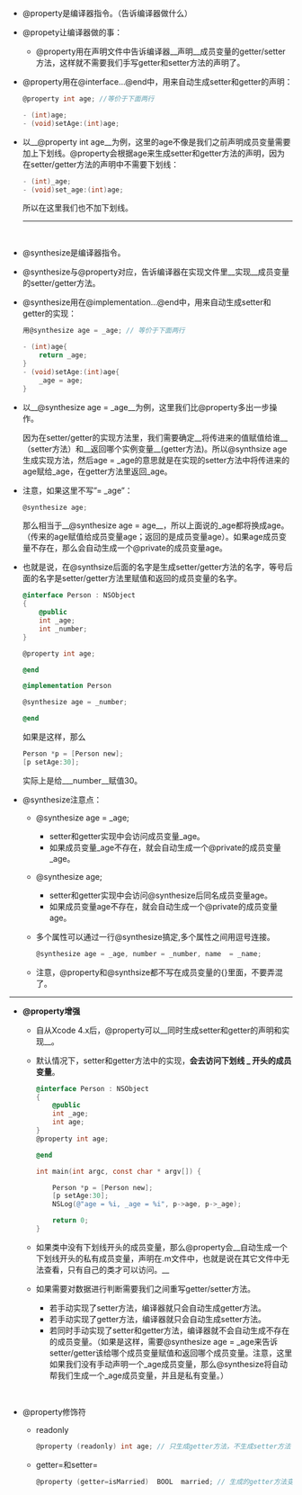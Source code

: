 - @property是编译器指令。（告诉编译器做什么）
  
- @propety让编译器做的事：
  
  - @property用在声明文件中告诉编译器__声明__成员变量的getter/setter方法，这样就不需要我们手写getter和setter方法的声明了。
  
- @property用在@interface...@end中，用来自动生成setter和getter的声明：
  
  ``` objective-c
  @property int age; //等价于下面两行
  
  - (int)age;
  - (void)setAge:(int)age;
  ```
  
- 以__@property int age__为例，这里的age不像是我们之前声明成员变量需要加上下划线。@property会根据age来生成setter和getter方法的声明，因为在setter/getter方法的声明中不需要下划线：
  
  ``` objective-c
  - (int)_age;
  - (void)set_age:(int)age;
  ```
  
  所以在这里我们也不加下划线。
  
  ------
  
  ​
  
- ​@synthesize是编译器指令。
  
- @synthesize与@property对应，告诉编译器在实现文件里__实现__成员变量的setter/getter方法。
  
- @synthesize用在@implementation...@end中，用来自动生成setter和getter的实现：
  
  ``` objective-c
  用@synthesize age = _age; // 等价于下面两行
  
  - (int)age{
      return _age;
  }
  - (void)setAge:(int)age{
      _age = age;
  }
  ```
  
- 以__@synthesize age = _age__为例，这里我们比@property多出一步操作。
  
  因为在setter/getter的实现方法里，我们需要确定__将传进来的值赋值给谁__（setter方法）和__返回哪个实例变量__(getter方法)。所以@synthsize age生成实现方法，然后age = \_age的意思就是在实现的setter方法中将传进来的age赋给\_age，在getter方法里返回\_age。
  
- 注意，如果这里不写”= _age”：
  
  ``` objective-c
  @synthesize age;
  ```
  
  那么相当于__@synthesize age = age__，所以上面说的\_age都将换成age。（传来的age赋值给成员变量age；返回的是成员变量age）。如果age成员变量不存在，那么会自动生成一个@private的成员变量age。
  
- 也就是说，在@synthsize后面的名字是生成setter/getter方法的名字，等号后面的名字是setter/getter方法里赋值和返回的成员变量的名字。
  
  ``` objective-c
  @interface Person : NSObject
  {
      @public
      int _age;
      int _number;
  }
  
  @property int age;
  
  @end
  
  @implementation Person
  
  @synthesize age = _number;
  
  @end
  ```
  
  如果是这样，那么
  
  ``` objective-c
  Person *p = [Person new];
  [p setAge:30];
  ```
  
  实际上是给__\_number__赋值30。
  
- @synthesize注意点：
  
  - @synthesize age = _age;
    
    - setter和getter实现中会访问成员变量_age。
    - 如果成员变量\_age不存在，就会自动生成一个@private的成员变量\_age。
    
  - @synthesize age;
    
    - setter和getter实现中会访问@synthesize后同名成员变量age。
    - 如果成员变量age不存在，就会自动生成一个@private的成员变量age。
    
  - 多个属性可以通过一行@synthesize搞定,多个属性之间用逗号连接。
    
    ``` objective-c
    @synthesize age = _age, number = _number, name  = _name;
    ```
    
  - 注意，@property和@synthsize都不写在成员变量的{}里面，不要弄混了。

------



- __@property增强__
  
  - 自从Xcode 4.x后，@property可以__同时生成setter和getter的声明和实现__。
    
  - 默认情况下，setter和getter方法中的实现，__会去访问下划线 _ 开头的成员变量__。
    
    ``` objective-c
    @interface Person : NSObject
    {
        @public
        int _age;
        int age;
    }
    @property int age;
    
    @end
    
    int main(int argc, const char * argv[]) {
    
        Person *p = [Person new];
        [p setAge:30];
        NSLog(@"age = %i, _age = %i", p->age, p->_age);
    
        return 0;
    }
    ```
    
  - 如果类中没有下划线开头的成员变量，那么@property会__自动生成一个下划线开头的私有成员变量，声明在.m文件中，也就是说在其它文件中无法查看，只有自己的类才可以访问。__
    
  - 如果需要对数据进行判断需要我们之间重写getter/setter方法。
    
    - 若手动实现了setter方法，编译器就只会自动生成getter方法。
    - 若手动实现了getter方法，编译器就只会自动生成setter方法。
    - 若同时手动实现了setter和getter方法，编译器就不会自动生成不存在的成员变量。（如果是这样，需要@synthesize age = \_age来告诉setter/getter该给哪个成员变量赋值和返回哪个成员变量。注意，这里如果我们没有手动声明一个\_age成员变量，那么@synthesize将自动帮我们生成一个\_age成员变量，并且是私有变量。）
    
    ​
  
- @property修饰符
  
  - readonly
    
    ``` objective-c
    @property (readonly) int age; // 只生成getter方法，不生成setter方法
    ```
    
  - getter=和setter=
    
    ``` objective-c
    @property (getter=isMarried)  BOOL  married; // 生成的getter方法变为isMarried
    ```
